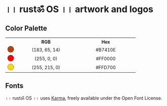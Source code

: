 # ।। rustॐ OS ।। artwork and logos

## Color Palette

<table style="text-align:center">
	<tr>
		<th></th>
		<th width="175">RGB</th>
		<th width="175">Hex</th>
	</tr>
	<tr>
		<td><img src="./other/B7410E.svg" width="20"></td>
		<td>(183, 65, 14)</td>
		<td>#B7410E</td>
	</tr>
	<tr>
		<td><img src="./other/FF0000.svg" width="20"></td>
		<td>(255, 0, 0)</td>
		<td>#FF0000</td>
	</tr>
	<tr>
		<td><img src="./other/FFD700.svg" width="20"></td>
		<td>(255, 215, 0)</td>
		<td>#FFD700</td>
	</tr>
</table>

## Fonts

।। rustॐ OS ।। uses [Karma](https://fonts.google.com/specimen/Karma?preview.text=rust%E0%A5%90%20OS&preview.text_type=custom&subset=devanagari#standard-styles), freely available under the Open Font License.
